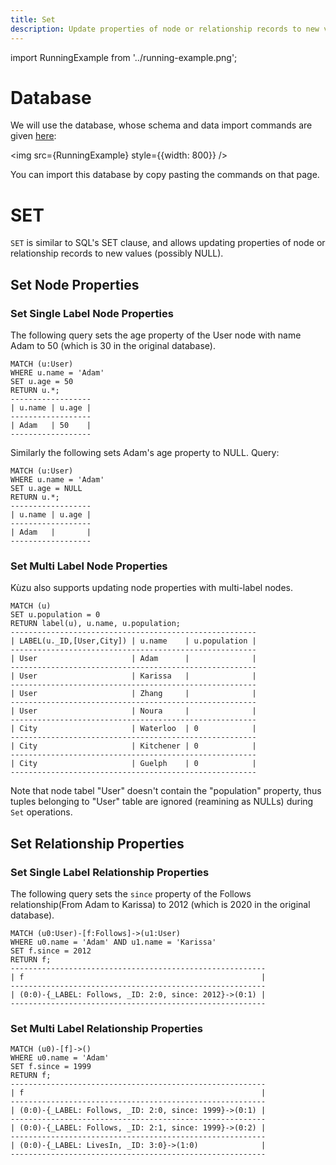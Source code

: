 ```yaml
---
title: Set
description: Update properties of node or relationship records to new values.
---
```


import RunningExample from '../running-example.png';

# Database
We will use the database, whose schema and data import commands are given [here](../query-clauses/example-database.md):

<img src={RunningExample} style={{width: 800}} />

You can import this database by copy pasting the commands on that page. 

# SET 
`SET` is similar to SQL's SET clause, and allows updating properties of node or relationship records to new values (possibly NULL).

## Set Node Properties

### Set Single Label Node Properties
The following query sets the age property of the User node with name Adam to 50 (which is 30 in the original database).

```
MATCH (u:User) 
WHERE u.name = 'Adam' 
SET u.age = 50
RETURN u.*;
------------------
| u.name | u.age |
------------------
| Adam   | 50    |
------------------
```
Similarly the following sets Adam's age property to NULL.
Query:
```
MATCH (u:User) 
WHERE u.name = 'Adam' 
SET u.age = NULL
RETURN u.*;
------------------
| u.name | u.age |
------------------
| Adam   |       |
------------------
```

### Set Multi Label Node Properties
Kùzu also supports updating node properties with multi-label nodes.
```
MATCH (u)
SET u.population = 0
RETURN label(u), u.name, u.population; 
-------------------------------------------------------
| LABEL(u._ID,[User,City]) | u.name    | u.population |
-------------------------------------------------------
| User                     | Adam      |              |
-------------------------------------------------------
| User                     | Karissa   |              |
-------------------------------------------------------
| User                     | Zhang     |              |
-------------------------------------------------------
| User                     | Noura     |              |
-------------------------------------------------------
| City                     | Waterloo  | 0            |
-------------------------------------------------------
| City                     | Kitchener | 0            |
-------------------------------------------------------
| City                     | Guelph    | 0            |
-------------------------------------------------------
```

Note that node tabel "User" doesn't contain the "population" property, thus tuples belonging to "User" table are ignored (reamining as NULLs) during `Set` operations.

## Set Relationship Properties

### Set Single Label Relationship Properties
The following query sets the `since` property of the Follows relationship(From Adam to Karissa) to 2012 (which is 2020 in the original database).

```
MATCH (u0:User)-[f:Follows]->(u1:User)
WHERE u0.name = 'Adam' AND u1.name = 'Karissa'
SET f.since = 2012
RETURN f;
---------------------------------------------------------
| f                                                     |
---------------------------------------------------------
| (0:0)-{_LABEL: Follows, _ID: 2:0, since: 2012}->(0:1) |
---------------------------------------------------------
```

### Set Multi Label Relationship Properties
```
MATCH (u0)-[f]->()
WHERE u0.name = 'Adam'
SET f.since = 1999
RETURN f;
---------------------------------------------------------
| f                                                     |
---------------------------------------------------------
| (0:0)-{_LABEL: Follows, _ID: 2:0, since: 1999}->(0:1) |
---------------------------------------------------------
| (0:0)-{_LABEL: Follows, _ID: 2:1, since: 1999}->(0:2) |
---------------------------------------------------------
| (0:0)-{_LABEL: LivesIn, _ID: 3:0}->(1:0)              |
---------------------------------------------------------
```



